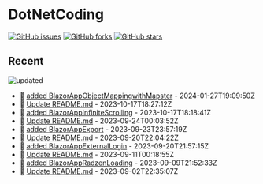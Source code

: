 # DotNetCoding

[![GitHub issues](https://img.shields.io/github/issues/akifmt/DotNetCoding)](https://github.com/akifmt/DotNetCoding/issues)
[![GitHub forks](https://img.shields.io/github/forks/akifmt/DotNetCoding)](https://github.com/akifmt/DotNetCoding/network)
[![GitHub stars](https://img.shields.io/github/stars/akifmt/DotNetCoding)](https://github.com/akifmt/DotNetCoding/stargazers)


## Recent

<!-- Latest_Commits_Start -->
![updated](https://img.shields.io/badge/Updated-Sat%20Jan%2027%202024%2019%3A13%3A46%20GMT%2B0000%20(Coordinated%20Universal%20Time)-blue.svg)
- :page_facing_up: [added BlazorAppObjectMappingwithMapster](https://github.com/akifmt/DotNetCoding/commit/a7223c77215d5499f091394e9d8ec0652153288b) - 2024-01-27T19:09:50Z 
- :page_facing_up: [Update README.md](https://github.com/akifmt/DotNetCoding/commit/f13d05d21094b1d09bd3f11ff54a78e690f4ef90) - 2023-10-17T18:27:12Z 
- :page_facing_up: [added BlazorAppInfiniteScrolling](https://github.com/akifmt/DotNetCoding/commit/be420841dc96d74c24b0119c6b05baa873830fb9) - 2023-10-17T18:18:41Z 
- :page_facing_up: [Update README.md](https://github.com/akifmt/DotNetCoding/commit/413c0012403438830bad47908a5cef9b90defda9) - 2023-09-24T00:03:52Z 
- :page_facing_up: [added BlazorAppExport](https://github.com/akifmt/DotNetCoding/commit/9a5de6b140e2777ff778ca7cb428386c72ac6b29) - 2023-09-23T23:57:19Z 
- :page_facing_up: [Update README.md](https://github.com/akifmt/DotNetCoding/commit/7f9c3fe37e1637c2fc3bb18c5e9ce59c14577323) - 2023-09-20T22:04:22Z 
- :page_facing_up: [added BlazorAppExternalLogin](https://github.com/akifmt/DotNetCoding/commit/c6ad6d6daf8b04b04016e985450b1b152f13fe2c) - 2023-09-20T21:57:15Z 
- :page_facing_up: [Update README.md](https://github.com/akifmt/DotNetCoding/commit/beb38bbaa949d4851f00f3f9ebf3d115ab30b5c5) - 2023-09-11T00:18:55Z 
- :page_facing_up: [added BlazorAppRadzenLoading](https://github.com/akifmt/DotNetCoding/commit/ae8eab6cf84eb7f2f20609c38321d2249eb23530) - 2023-09-09T21:52:33Z 
- :page_facing_up: [Update README.md](https://github.com/akifmt/DotNetCoding/commit/a12b47c2dc777d00ff063548f1c1094f3aba777e) - 2023-09-02T22:35:07Z 
<!-- Latest_Commits_End -->
